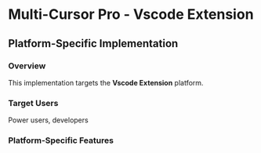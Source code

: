 # Multi-Cursor Pro - Vscode Extension

## Platform-Specific Implementation

### Overview
This implementation targets the **Vscode Extension** platform.

### Target Users
Power users, developers

### Platform-Specific Features
